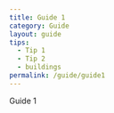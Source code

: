 ```yaml
---
title: Guide 1
category: Guide
layout: guide
tips:
  - Tip 1
  - Tip 2
  - buildings
permalink: /guide/guide1
---
```


Guide 1
